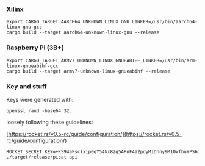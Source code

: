 
### Xilinx

```
export CARGO_TARGET_AARCH64_UNKNOWN_LINUX_GNU_LINKER=/usr/bin/aarch64-linux-gnu-gcc
cargo build --target aarch64-unknown-linux-gnu --release
```


### Raspberry Pi (3B+)

```
export CARGO_TARGET_ARMV7_UNKNOWN_LINUX_GNUEABIHF_LINKER=/usr/bin/arm-linux-gnueabihf-gcc
cargo build --target armv7-unknown-linux-gnueabihf --release
```


### Key and stuff
Keys were generated with:
```
openssl rand -base64 32.
```

loosely following these guidelines:

[https://rocket.rs/v0.5-rc/guide/configuration/](https://rocket.rs/v0.5-rc/guide/configuration/)

```
ROCKET_SECRET_KEY=+KS94aFsclxip0qY54kx82g5APnF4a2pdyMiDhny9M10wfbuYPS6dZp1OaaKTceo5WDCUbWaNqD1Z8v3tEEfOg== ./target/release/pisat-api
```